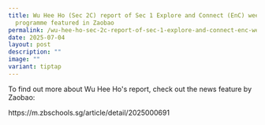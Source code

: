 ```yaml
---
title: Wu Hee Ho (Sec 2C) report of Sec 1 Explore and Connect (EnC) week
  programme featured in Zaobao
permalink: /wu-hee-ho-sec-2c-report-of-sec-1-explore-and-connect-enc-week-programme-featured-in-zaobao/
date: 2025-07-04
layout: post
description: ""
image: ""
variant: tiptap
---
```

<p>To find out more about Wu Hee Ho's report, check out the news feature
by Zaobao:</p>
<p><a rel="noopener noreferrer nofollow" target="_blank">https://m.zbschools.sg/article/detail/2025000691</a>
</p>